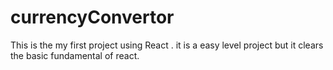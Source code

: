 # currencyConvertor
This is the my first project using React . it is a easy level project but it clears the basic fundamental of react.
